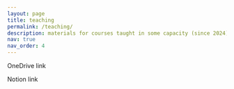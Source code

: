 ```yaml
---
layout: page
title: teaching
permalink: /teaching/
description: materials for courses taught in some capacity (since 2024)
nav: true
nav_order: 4
---
```


OneDrive link

Notion link